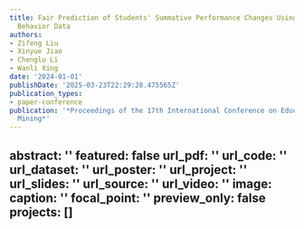 ```yaml
---
title: Fair Prediction of Students' Summative Performance Changes Using Online Learning
  Behavior Data
authors:
- Zifeng Liu
- Xinyue Jiao
- Chenglu Li
- Wanli Xing
date: '2024-01-01'
publishDate: '2025-03-23T22:29:28.475565Z'
publication_types:
- paper-conference
publication: '*Proceedings of the 17th International Conference on Educational Data
  Mining*'
---
```

abstract: ''
featured: false
url_pdf: ''
url_code: ''
url_dataset: ''
url_poster: ''
url_project: ''
url_slides: ''
url_source: ''
url_video: ''
image:
  caption: ''
  focal_point: ''
  preview_only: false
projects: []
---
